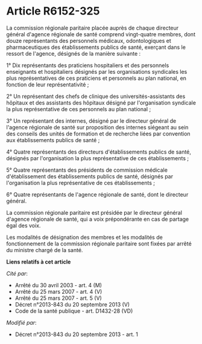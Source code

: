 # Article R6152-325

La commission régionale paritaire placée auprès de chaque directeur général d'agence régionale de santé comprend vingt-quatre
membres, dont douze représentants des personnels médicaux, odontologiques et pharmaceutiques des établissements publics de
santé, exerçant dans le ressort de l'agence, désignés de la manière suivante :

1° Dix représentants des praticiens hospitaliers et des personnels enseignants et hospitaliers désignés par les organisations
syndicales les plus représentatives de ces praticiens et personnels au plan national, en fonction de leur représentativité ;

2° Un représentant des chefs de clinique des universités-assistants des hôpitaux et des assistants des hôpitaux désigné par
l'organisation syndicale la plus représentative de ces personnels au plan national ;

3° Un représentant des internes, désigné par le directeur général de l'agence régionale de santé sur proposition des internes
siégeant au sein des conseils des unités de formation et de recherche liées par convention aux établissements publics de
santé ;

4° Quatre représentants des directeurs d'établissements publics de santé, désignés par l'organisation la plus représentative
de ces établissements ;

5° Quatre représentants des présidents de commission médicale d'établissement des établissements publics de santé, désignés
par l'organisation la plus représentative de ces établissements ;

6° Quatre représentants de l'agence régionale de santé, dont le directeur général.

La commission régionale paritaire est présidée par le directeur général d'agence régionale de santé, qui a voix prépondérante
en cas de partage égal des voix.

Les modalités de désignation des membres et les modalités de fonctionnement de la commission régionale paritaire sont fixées
par arrêté du ministre chargé de la santé.

**Liens relatifs à cet article**

_Cité par_:

  - Arrêté du 30 avril 2003 - art. 4 (M)
  - Arrêté du 25 mars 2007 - art. 4 (V)
  - Arrêté du 25 mars 2007 - art. 5 (V)
  - Décret n°2013-843 du 20 septembre 2013 (V)
  - Code de la santé publique - art. D1432-28 (VD)

_Modifié par_:

  - Décret n°2013-843 du 20 septembre 2013 - art. 1
